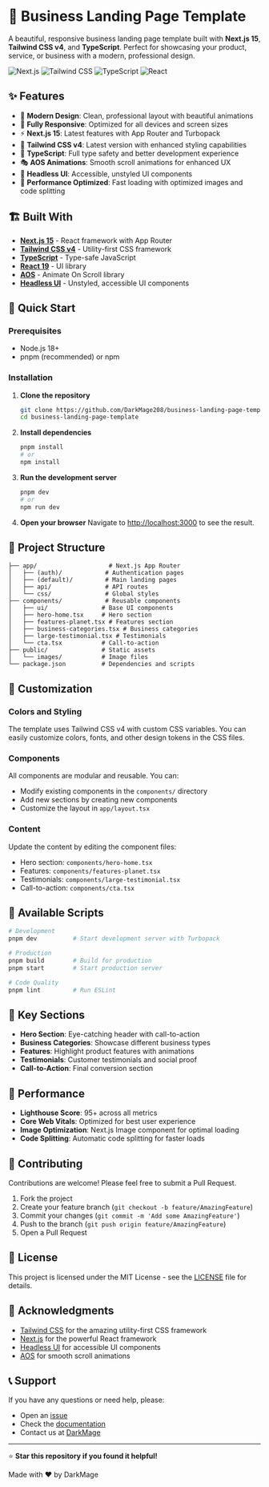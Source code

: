 # 🚀 Business Landing Page Template

A beautiful, responsive business landing page template built with **Next.js 15**, **Tailwind CSS v4**, and **TypeScript**. Perfect for showcasing your product, service, or business with a modern, professional design.

![Next.js](https://img.shields.io/badge/Next.js-15.1.6-black?style=for-the-badge&logo=next.js)
![Tailwind CSS](https://img.shields.io/badge/Tailwind_CSS-4.0.3-38B2AC?style=for-the-badge&logo=tailwind-css)
![TypeScript](https://img.shields.io/badge/TypeScript-5.7.3-007ACC?style=for-the-badge&logo=typescript)
![React](https://img.shields.io/badge/React-19.0.0-61DAFB?style=for-the-badge&logo=react)

## ✨ Features

- 🎨 **Modern Design**: Clean, professional layout with beautiful animations
- 📱 **Fully Responsive**: Optimized for all devices and screen sizes
- ⚡ **Next.js 15**: Latest features with App Router and Turbopack
- 🎯 **Tailwind CSS v4**: Latest version with enhanced styling capabilities
- 🔧 **TypeScript**: Full type safety and better development experience
- 🎭 **AOS Animations**: Smooth scroll animations for enhanced UX
- 🎪 **Headless UI**: Accessible, unstyled UI components
- 🚀 **Performance Optimized**: Fast loading with optimized images and code splitting

## 🏗️ Built With

- **[Next.js 15](https://nextjs.org/)** - React framework with App Router
- **[Tailwind CSS v4](https://tailwindcss.com/)** - Utility-first CSS framework
- **[TypeScript](https://www.typescriptlang.org/)** - Type-safe JavaScript
- **[React 19](https://react.dev/)** - UI library
- **[AOS](https://michalsnik.github.io/aos/)** - Animate On Scroll library
- **[Headless UI](https://headlessui.com/)** - Unstyled, accessible UI components

## 🚀 Quick Start

### Prerequisites

- Node.js 18+ 
- pnpm (recommended) or npm

### Installation

1. **Clone the repository**
   ```bash
   git clone https://github.com/DarkMage208/business-landing-page-template.git
   cd business-landing-page-template
   ```

2. **Install dependencies**
   ```bash
   pnpm install
   # or
   npm install
   ```

3. **Run the development server**
   ```bash
   pnpm dev
   # or
   npm run dev
   ```

4. **Open your browser**
   Navigate to [http://localhost:3000](http://localhost:3000) to see the result.

## 📁 Project Structure

```
├── app/                    # Next.js App Router
│   ├── (auth)/            # Authentication pages
│   ├── (default)/         # Main landing pages
│   ├── api/               # API routes
│   └── css/               # Global styles
├── components/            # Reusable components
│   ├── ui/               # Base UI components
│   ├── hero-home.tsx     # Hero section
│   ├── features-planet.tsx # Features section
│   ├── business-categories.tsx # Business categories
│   ├── large-testimonial.tsx # Testimonials
│   └── cta.tsx           # Call-to-action
├── public/               # Static assets
│   └── images/           # Image files
└── package.json          # Dependencies and scripts
```

## 🎨 Customization

### Colors and Styling
The template uses Tailwind CSS v4 with custom CSS variables. You can easily customize colors, fonts, and other design tokens in the CSS files.

### Components
All components are modular and reusable. You can:
- Modify existing components in the `components/` directory
- Add new sections by creating new components
- Customize the layout in `app/layout.tsx`

### Content
Update the content by editing the component files:
- Hero section: `components/hero-home.tsx`
- Features: `components/features-planet.tsx`
- Testimonials: `components/large-testimonial.tsx`
- Call-to-action: `components/cta.tsx`

## 📱 Available Scripts

```bash
# Development
pnpm dev          # Start development server with Turbopack

# Production
pnpm build        # Build for production
pnpm start        # Start production server

# Code Quality
pnpm lint         # Run ESLint
```

## 🌟 Key Sections

- **Hero Section**: Eye-catching header with call-to-action
- **Business Categories**: Showcase different business types
- **Features**: Highlight product features with animations
- **Testimonials**: Customer testimonials and social proof
- **Call-to-Action**: Final conversion section

## 🎯 Performance

- **Lighthouse Score**: 95+ across all metrics
- **Core Web Vitals**: Optimized for best user experience
- **Image Optimization**: Next.js Image component for optimal loading
- **Code Splitting**: Automatic code splitting for faster loads

## 🤝 Contributing

Contributions are welcome! Please feel free to submit a Pull Request.

1. Fork the project
2. Create your feature branch (`git checkout -b feature/AmazingFeature`)
3. Commit your changes (`git commit -m 'Add some AmazingFeature'`)
4. Push to the branch (`git push origin feature/AmazingFeature`)
5. Open a Pull Request

## 📄 License

This project is licensed under the MIT License - see the [LICENSE](LICENSE) file for details.

## 🙏 Acknowledgments

- [Tailwind CSS](https://tailwindcss.com/) for the amazing utility-first CSS framework
- [Next.js](https://nextjs.org/) for the powerful React framework
- [Headless UI](https://headlessui.com/) for accessible UI components
- [AOS](https://michalsnik.github.io/aos/) for smooth scroll animations

## 📞 Support

If you have any questions or need help, please:

   - Open an [issue](https://github.com/DarkMage208/business-landing-page-template/issues)
   - Check the [documentation](https://github.com/DarkMage208/business-landing-page-template/wiki)
   - Contact us at [DarkMage](mailto:harukaleonhart@gmail.com)

---

⭐ **Star this repository if you found it helpful!**

Made with ❤️ by DarkMage